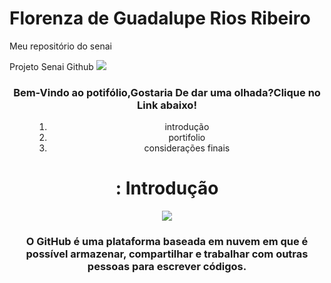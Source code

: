 # Florenza de Guadalupe Rios Ribeiro
Meu repositório do senai

<html lang="en">
<head>
    <meta charset="UTF-8">
    <meta name="viewport" content="width=device-width, initial-scale=1.0">
    Projeto Senai Github
</head>
<body>
  <text align="center">  <img src="https://img.freepik.com/free-psd/catering-template-design_23-2151579801.jpg?semt=ais_hybrid&w=740">
    <Header>
        <h3>Bem-Vindo ao potifólio,Gostaria De dar uma olhada?Clique no Link abaixo!</h3>
        <menu>
            <ol>
                <li>introdução</li>
                <li>portifolio</li>
                <li>considerações finais</li>
            </ol>
        </menu>
        <main>
            <h1>: Introdução</h1>
            <img src="https://encrypted-tbn0.gstatic.com/images?q=tbn:ANd9GcQVZFfXCI0Ibz15i71gCnp6Fe3BGWakZCVNtw&s">
            <h3>O GitHub é uma plataforma baseada em nuvem em que é possível armazenar, compartilhar e trabalhar com outras pessoas para escrever códigos.</h3>
        </main>
    </Header>
</body>
</html>

